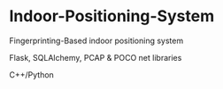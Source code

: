 # Indoor-Positioning-System

Fingerprinting-Based indoor positioning system  

Flask, SQLAlchemy, PCAP & POCO net libraries  

C++/Python
